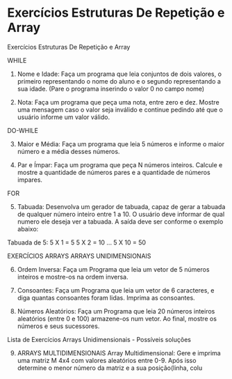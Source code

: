 # Exercícios Estruturas De Repetição e Array
Exercícios Estruturas De Repetição e Array

WHILE

01) Nome e Idade: Faça um programa que leia conjuntos de dois valores, o primeiro representando o nome do aluno e o segundo representando a sua idade. (Pare o programa inserindo o valor 0 no campo nome)

02) Nota: Faça um programa que peça uma nota, entre zero e dez. Mostre uma mensagem caso o valor seja inválido e continue pedindo até que o usuário informe um valor válido.

DO-WHILE

03) Maior e Média: Faça um programa que leia 5 números e informe o maior número e a média desses números.

04) Par e Ímpar: Faça um programa que peça N números inteiros. Calcule e mostre a quantidade de números pares e a quantidade de números impares.

FOR

05) Tabuada: Desenvolva um gerador de tabuada, capaz de gerar a tabuada de qualquer número inteiro entre 1 a 10. O usuário deve informar de qual numero ele deseja ver a tabuada. A saída deve ser conforme o exemplo abaixo:

Tabuada de 5:
5 X 1 = 5
5 X 2 = 10
...
5 X 10 = 50

EXERCÍCIOS ARRAYS
ARRAYS UNIDIMENSIONAIS

06) Ordem Inversa: Faça um Programa que leia um vetor de 5 números inteiros e mostre-os na ordem inversa.

07) Consoantes: Faça um Programa que leia um vetor de 6 caracteres, e diga quantas consoantes foram lidas. Imprima as consoantes.

08) Números Aleatórios: Faça um Programa que leia 20 números inteiros aleatórios (entre 0 e 100) armazene-os num vetor. Ao final, mostre os números e seus sucessores.

Lista de Exercícios Arrays Unidimensionais - Possíveis soluções

09)  ARRAYS MULTIDIMENSIONAIS
Array Multidimensional: Gere e imprima uma matriz M 4x4 com valores aleatórios entre 0-9. Após isso determine o menor número da matriz e a sua posição(linha, colu
